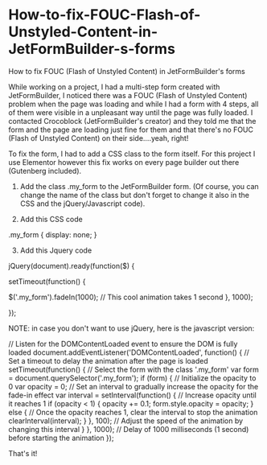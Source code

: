 # How-to-fix-FOUC-Flash-of-Unstyled-Content-in-JetFormBuilder-s-forms
How to fix FOUC (Flash of Unstyled Content) in JetFormBuilder's forms

While working on a project, I had a multi-step form created with JetFormBuilder, I noticed there was a FOUC (Flash of Unstyled Content) problem when the page was loading and while I had a form with 4 steps, all of them were visible in a unpleasant way until the page was fully loaded. I contacted Crocoblock (JetFormBuilder's creator) and they told me that the form and the page are loading just fine for them and that there's no FOUC (Flash of Unstyled Content) on their side....yeah, right!

To fix the form, I had to add a CSS class to the form itself. For this project I use Elementor however this fix works on every page builder out there (Gutenberg included).

1. Add the class .my_form to the JetFormBuilder form. (Of course, you can change the name of the class but don't forget to change it also in the CSS and the jQuery/Javascript code).

2. Add this CSS code

.my_form {
    display: none;
}

3. Add this Jquery code

jQuery(document).ready(function($) { 

setTimeout(function() { 

$('.my_form').fadeIn(1000); // This cool animation takes 1 second }, 1000); 

});

NOTE: in case you don't want to use jQuery, here is the javascript version:

// Listen for the DOMContentLoaded event to ensure the DOM is fully loaded
document.addEventListener('DOMContentLoaded', function() {
    // Set a timeout to delay the animation after the page is loaded
    setTimeout(function() {
        // Select the form with the class '.my_form'
        var form = document.querySelector('.my_form');
        if (form) {
            // Initialize the opacity to 0
            var opacity = 0;
            // Set an interval to gradually increase the opacity for the fade-in effect
            var interval = setInterval(function() {
                // Increase opacity until it reaches 1
                if (opacity < 1) {
                    opacity += 0.1;
                    form.style.opacity = opacity;
                } else {
                    // Once the opacity reaches 1, clear the interval to stop the animation
                    clearInterval(interval);
                }
            }, 100); // Adjust the speed of the animation by changing this interval
        }
    }, 1000); // Delay of 1000 milliseconds (1 second) before starting the animation
});

That's it!
